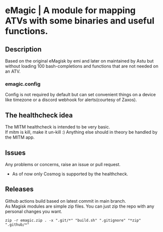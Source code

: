 # eMagic | A module for mapping ATVs with some binaries and useful functions.

## Description
Based on the original eMagisk by emi and later on maintained by Astu but without loading 100 bash-completions and functions that are not needed on an ATV.

### emagic.config
Config is not required by default but can set convenient things on a device like timezone or a discord webhook for alerts(courtesy of Zaxos).

## The healthcheck idea
The MITM healthcheck is intended to be very basic.\
If mitm is kill, make it un-kill :)
Anything else should in theory be handled by the MITM app.

## Issues
Any problems or concerns, raise an issue or pull request.
* As of now only Cosmog is supported by the healthcheck.

## Releases
Github actions build based on latest commit in main branch.\
As Magisk modules are simple zip files. You can just zip the repo with any personal changes you want.
```console
zip -r emagic.zip . -x ".git/*" "build.sh" ".gitignore" "*zip" ".github/*"
```
